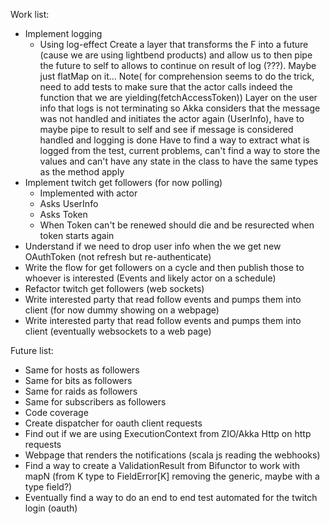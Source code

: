 Work list:

- Implement logging
    - Using log-effect
        Create a layer that transforms the F into a future (cause we are using lightbend products) 
        and allow us to then pipe
        the future to self to allows to continue on result of log (???). Maybe just flatMap on it...
        Note( for comprehension seems to do the trick, need to add tests to make sure that the actor calls indeed the
        function that we are yielding(fetchAccessToken))
        Layer on the user info that logs is not terminating so Akka considers that the message was not handled and initiates
        the actor again (UserInfo), have to maybe pipe to result to self and see if message is considered handled and 
        logging is done
        Have to find a way to extract what is logged from the test, current problems, can't find a way to store the values 
        and can't have any state in the class to have the same types as the method apply
- Implement twitch get followers (for now polling)
    - Implemented with actor
    - Asks UserInfo
    - Asks Token
    - When Token can't be renewed should die and be resurected when token starts again
- Understand if we need to drop user info when the we get new OAuthToken (not refresh but re-authenticate)
- Write the flow for get followers on a cycle and then publish those to whoever is interested (Events and likely actor on a schedule)
- Refactor twitch get followers (web sockets)
- Write interested party that read follow events and pumps them into client (for now dummy showing on a webpage)
- Write interested party that read follow events and pumps them into client (eventually websockets to a web page)


Future list:

- Same for hosts as followers
- Same for bits as followers
- Same for raids as followers
- Same for subscribers as followers
- Code coverage
- Create dispatcher for oauth client requests
- Find out if we are using ExecutionContext from ZIO/Akka Http on http requests
- Webpage that renders the notifications (scala js reading the webhooks)
- Find a way to create a ValidationResult from Bifunctor to work with mapN (from K type to FieldError[K] removing the generic, maybe with a type field?)
- Eventually find a way to do an end to end test automated for the twitch login (oauth)
